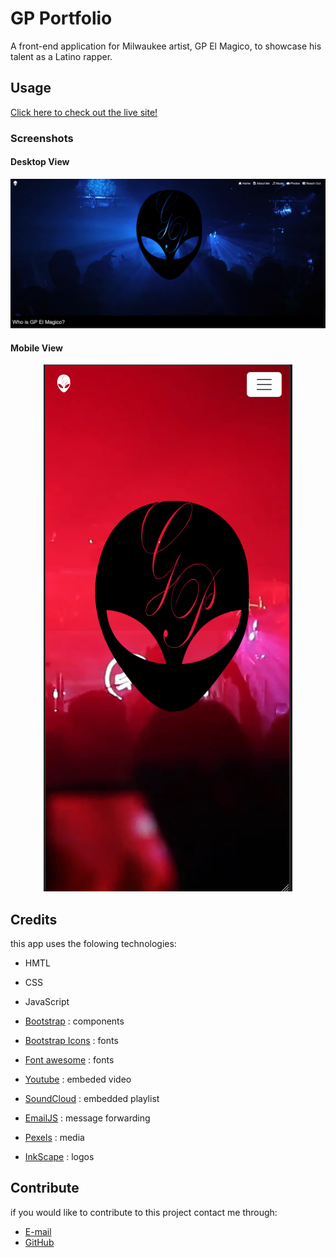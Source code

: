 # GP Portfolio

A front-end application for Milwaukee artist, GP El Magico, to showcase his talent as a Latino rapper.

## Usage

[Click here to check out the live site!](https://gp-elmagico.netlify.app/)


### Screenshots

#### Desktop View

![Desktop View](assets/desktop-screenshot.png)

#### Mobile View

<div align="center">
  <img src="assets/mobile-screenshot.png" alt="Mobile View">
</div>

## Credits

this app uses the folowing technologies:

* HMTL

* CSS

* JavaScript

* [Bootstrap](https://getbootstrap.com/) : components

* [Bootstrap Icons](https://icons.getbootstrap.com/) : fonts

* [Font awesome](https://fontawesome.com/) : fonts

* [Youtube](https://www.youtube.com/) : embeded video

* [SoundCloud](https://developers.soundcloud.com/) : embedded playlist

* [EmailJS](https://www.emailjs.com/) : message forwarding

* [Pexels](https://www.pexels.com/) : media

* [InkScape](https://inkscape.org/) : logos

## Contribute
  
if you would like to contribute to this project contact me through:

* [E-mail](mailto:marquez.jay444@gmail.com)
* [GitHub](https://www.github.com/Jay-MM)
